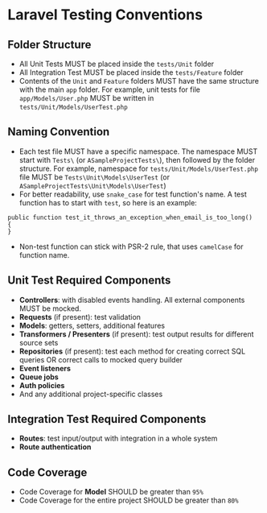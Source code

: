 # Laravel Testing Conventions

## Folder Structure
- All Unit Tests MUST be placed inside the `tests/Unit` folder
- All Integration Test MUST be placed inside the `tests/Feature` folder
- Contents of the `Unit` and `Feature` folders MUST have the same structure with the main `app` folder. For example, unit tests for file `app/Models/User.php` MUST be written in `tests/Unit/Models/UserTest.php`

## Naming Convention
- Each test file MUST have a specific namespace. The namespace MUST start with `Tests\` (or `ASampleProjectTests\`), then followed by the folder structure. For example, namespace for `tests/Unit/Models/UserTest.php` file MUST be `Tests\Unit\Models\UserTest` (or `ASampleProjectTests\Unit\Models\UserTest`)
- For better readability, use `snake_case` for test function's name. A test function has to start with `test`, so here is an example:
```
public function test_it_throws_an_exception_when_email_is_too_long()
{
}
```
- Non-test function can stick with PSR-2 rule, that uses `camelCase` for function name.

## Unit Test Required Components
- **Controllers**: with disabled events handling. All external components MUST be mocked.
- **Requests** (if present): test validation
- **Models**: getters, setters, additional features
- **Transformers / Presenters** (if present): test output results for different source sets
- **Repositories** (if present): test each method for creating correct SQL queries OR correct calls to mocked query builder
- **Event listeners**
- **Queue jobs**
- **Auth policies**
- And any additional project-specific classes

## Integration Test Required Components
- **Routes**: test input/output with integration in a whole system
- **Route authentication**

## Code Coverage
- Code Coverage for **Model** SHOULD be greater than `95%`
- Code Coverage for the entire project SHOULD be greater than `80%`
